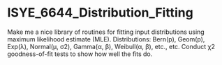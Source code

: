 # ISYE_6644_Distribution_Fitting
Make me a nice library of routines for fitting input distributions using maximum likelihood estimate (MLE). Distributions: Bern(p), Geom(p), Exp(λ), Normal(μ, σ2), Gamma(α, β), Weibull(α, β), etc., etc. Conduct χ2 goodness-of-fit tests to show how well the fits do.
